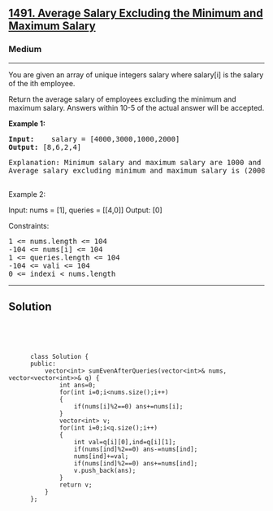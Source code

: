 
<h2><a href="https://leetcode.com/problems/average-salary-excluding-the-minimum-and-maximum-salary/description/">1491. Average Salary Excluding the Minimum and Maximum Salary</a></h2>
<h3>Medium</h3>
<hr>
<div><p>
You are given an array of unique integers salary where salary[i] is the salary of the ith employee.

Return the average salary of employees excluding the minimum and maximum salary. Answers within 10-5 of the actual answer will be accepted.
</p>


<p><strong>Example 1:</strong></p>
<pre><strong>Input:</strong>    salary = [4000,3000,1000,2000]
<strong>Output:</strong> [8,6,2,4]
</pre>
<pre>
Explanation: Minimum salary and maximum salary are 1000 and 4000 respectively.
Average salary excluding minimum and maximum salary is (2000+3000) / 2 = 2500
  </pre>
  
Example 2:

Input: nums = [1], queries = [[4,0]]
Output: [0]
 

Constraints:
<pre>
1 <= nums.length <= 104
-104 <= nums[i] <= 104
1 <= queries.length <= 104
-104 <= vali <= 104
0 <= indexi < nums.length
</pre>
<hr>
 <h2><strong><b>Solution</b></strong></h2>
 <br>
 <pre>
 
          class Solution {
          public:
              vector<int> sumEvenAfterQueries(vector<int>& nums, vector<vector<int>>& q) {
                  int ans=0;
                  for(int i=0;i<nums.size();i++)
                  {
                      if(nums[i]%2==0) ans+=nums[i];
                  }
                  vector<int> v;
                  for(int i=0;i<q.size();i++)
                  {
                      int val=q[i][0],ind=q[i][1];
                      if(nums[ind]%2==0) ans-=nums[ind];
                      nums[ind]+=val;
                      if(nums[ind]%2==0) ans+=nums[ind];
                      v.push_back(ans);
                  }
                  return v;
              }
          };
          
 </pre>

